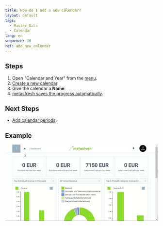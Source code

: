 ```yaml
---
title: How do I add a new Calendar?
layout: default
tags:
  - Master Data
  - Calendar
lang: en
sequence: 10
ref: add_new_calendar
---
```


## Steps
1. Open "Calendar and Year" from the [menu](Menu).
1. [Create a new calendar](New_Record_Window).
1. Give the calendar a **Name**.
1. [metasfresh saves the progress automatically](Saveindicator).

## Next Steps
- [Add calendar periods](Add_new_calendar_periods).

## Example
![](assets/Add_new_calendar.gif)
